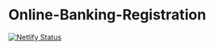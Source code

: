 # Online-Banking-Registration
[![Netlify Status](https://api.netlify.com/api/v1/badges/3bf4b921-582e-4382-8b24-17e18ca72b93/deploy-status)](https://app.netlify.com/sites/obr/deploys)
